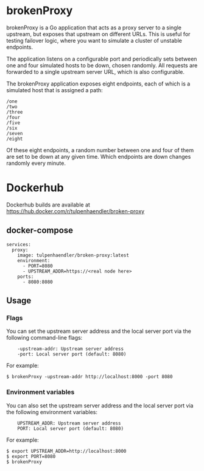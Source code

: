 # brokenProxy

brokenProxy is a Go application that acts as a proxy server to a single upstream, but exposes that upstream on different URLs. This is useful for testing failover logic, where you want to simulate a cluster of unstable endpoints.

The application listens on a configurable port and periodically sets between one and four simulated hosts to be down, chosen randomly. All requests are forwarded to a single upstream server URL, which is also configurable.

The brokenProxy application exposes eight endpoints, each of which is a simulated host that is assigned a path:

```
/one
/two
/three
/four
/five
/six
/seven
/eight
```

Of these eight endpoints, a random number between one and four of them are set to be down at any given time. Which endpoints are down changes randomly every minute.

# Dockerhub

Dockerhub builds are available at https://hub.docker.com/r/tulpenhaendler/broken-proxy

## docker-compose

```
services:
  proxy:
    image: tulpenhaendler/broken-proxy:latest
    environment:
      - PORT=8080
      - UPSTREAM_ADDR=https://<real node here>
    ports:
      - 8080:8080
```


## Usage

### Flags

You can set the upstream server address and the local server port via the following command-line flags:

```
    -upstream-addr: Upstream server address
    -port: Local server port (default: 8080)
```

For example:

```
$ brokenProxy -upstream-addr http://localhost:8000 -port 8080

```


### Environment variables

You can also set the upstream server address and the local server port via the following environment variables:

```
    UPSTREAM_ADDR: Upstream server address
    PORT: Local server port (default: 8080)
```

For example:

```
$ export UPSTREAM_ADDR=http://localhost:8000
$ export PORT=8080
$ brokenProxy
```



